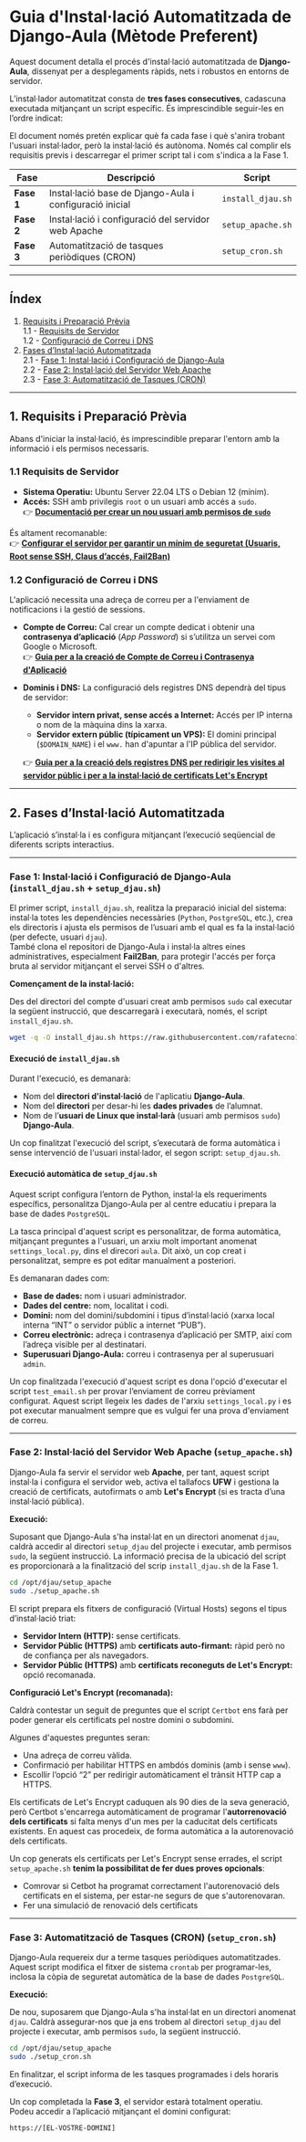# Guia d'Instal·lació Automatitzada de Django-Aula (Mètode Preferent)

Aquest document detalla el procés d'instal·lació automatitzada de **Django-Aula**, dissenyat per a desplegaments ràpids, nets i robustos en entorns de servidor.

L’instal·lador automatitzat consta de **tres fases consecutives**, cadascuna executada mitjançant un script específic. És imprescindible seguir-les en l’ordre indicat:

El document només pretén explicar què fa cada fase i què s'anira trobant l'usuari instal·lador, però la instal·lació és autònoma. Només cal complir els requisitis previs i descarregar el primer script tal i com s'indica a la Fase 1. 

| Fase | Descripció | Script |
|------|-------------|--------|
| **Fase 1** | Instal·lació base de Django-Aula i configuració inicial | `install_djau.sh` |
| **Fase 2** | Instal·lació i configuració del servidor web Apache | `setup_apache.sh` |
| **Fase 3** | Automatització de tasques periòdiques (CRON) | `setup_cron.sh` |

---

## Índex

1. [Requisits i Preparació Prèvia](#1-requisits-i-preparació-prèvia)  
   1.1 - [Requisits de Servidor](#11-requisits-de-servidor)  
   1.2 - [Configuració de Correu i DNS](#12-configuració-de-correu-i-dns)  
2. [Fases d’Instal·lació Automatitzada](#2-fases-dinstal·lació-automatitzada)  
   2.1 - [Fase 1: Instal·lació i Configuració de Django-Aula](#fase-1-instal·lació-i-configuració-de-django-aula)  
   2.2 - [Fase 2: Instal·lació del Servidor Web Apache](#fase-2-instal·lació-del-servidor-web-apache)  
   2.3 - [Fase 3: Automatització de Tasques (CRON)](#fase-3-automatització-de-tasques-cron)

---

## 1. Requisits i Preparació Prèvia

Abans d'iniciar la instal·lació, és imprescindible preparar l'entorn amb la informació i els permisos necessaris.

### 1.1 Requisits de Servidor

* **Sistema Operatiu:** Ubuntu Server 22.04 LTS o Debian 12 (mínim).  
* **Accés:** SSH amb privilegis `root` o un usuari amb accés a `sudo`.  
  👉 **[Documentació per crear un nou usuari amb permisos de `sudo`](../USUARI_SUDO.md)**  

És altament recomanable:  
👉 **[Configurar el servidor per garantir un mínim de seguretat (Usuaris, Root sense SSH, Claus d’accés, Fail2Ban)](../SEGURIDAD_SSH.md)**

### 1.2 Configuració de Correu i DNS

L'aplicació necessita una adreça de correu per a l'enviament de notificacions i la gestió de sessions.

* **Compte de Correu:** Cal crear un compte dedicat i obtenir una **contrasenya d’aplicació** (*App Password*) si s’utilitza un servei com Google o Microsoft.  
  👉 **[Guia per a la creació de Compte de Correu i Contrasenya d'Aplicació](../CONFIG_CORREO.md)**

* **Dominis i DNS:** La configuració dels registres DNS dependrà del tipus de servidor:
  * **Servidor intern privat, sense accés a Internet:** Accés per IP interna o nom de la màquina dins la xarxa.  
  * **Servidor extern públic (típicament un VPS):** El domini principal (`$DOMAIN_NAME`) i el `www.` han d'apuntar a l'IP pública del servidor.  

  👉 **[Guia per a la creació dels registres DNS per redirigir les visites al servidor públic i per a la instal·lació de certificats Let's Encrypt](../REGISTRES_DNS.md)**

---

## 2. Fases d’Instal·lació Automatitzada

L’aplicació s’instal·la i es configura mitjançant l’execució seqüencial de diferents scripts interactius.

---

### Fase 1: Instal·lació i Configuració de Django-Aula (`install_djau.sh` + `setup_djau.sh`)

El primer script, `install_djau.sh`, realitza la preparació inicial del sistema: instal·la totes les dependències necessàries (`Python`, `PostgreSQL`, etc.), crea els directoris i ajusta els permisos de l’usuari amb el qual es fa la instal·lació (per defecte, usuari `djau`).  
També clona el repositori de Django-Aula i instal·la altres eines administratives, especialment **Fail2Ban**, para protegir l'accés per força bruta al servidor mitjançant el servei SSH o d'altres.

**Començament de la instal·lació:**

Des del directori del compte d'usuari creat amb permisos `sudo` cal executar la següent instrucció, que descarregarà i executarà, només, el script `install_djau.sh`.

```bash
wget -q -O install_djau.sh https://raw.githubusercontent.com/rafatecno1/django-aula/refs/heads/master/install_djau.sh && chmod +x install_djau.sh && sudo ./install_djau.sh
```

#### Execució de `install_djau.sh`

Durant l'execució, es demanarà:

* Nom del **directori d'instal·lació** de l'aplicatiu **Django-Aula**.  
* Nom del **directori** per desar-hi les **dades privades** de l’alumnat.  
* Nom de l’**usuari de Linux que instal·larà** (usuari amb permisos `sudo`) **Django-Aula**.  

Un cop finalitzat l'execució del script, s’executarà de forma automàtica i sense intervenció de l'usuari instal·lador, el segon script: `setup_djau.sh`.

#### Execució automàtica de `setup_djau.sh`

Aquest script configura l’entorn de Python, instal·la els requeriments específics, personalitza Django-Aula per al centre educatiu i prepara la base de dades `PostgreSQL`.

La tasca principal d'aquest script es personalitzar, de forma automàtica, mitjançant preguntes a l'usuari, un arxiu molt important anomenat `settings_local.py`, dins el direcori `aula`. Dit això, un cop creat i personalitzat, sempre es pot editar manualment a posteriori.

Es demanaran dades com:

* **Base de dades:** nom i usuari administrador.  
* **Dades del centre:** nom, localitat i codi.  
* **Domini:** nom del domini/subdomini i tipus d’instal·lació (xarxa local interna “INT” o servidor públic a internet “PUB”).  
* **Correu electrònic:** adreça i contrasenya d’aplicació per SMTP, així com l’adreça visible per al destinatari.  
* **Superusuari Django-Aula:** correu i contrasenya per al superusuari `admin`.  

Un cop finalitzada l'execució d'aquest script es dona l'opció d'executar el script `test_email.sh` per provar l’enviament de correu prèviament configurat. Aquest script llegeix les dades de l'arxiu `settings_local.py` i es pot executar manualment sempre que es vulgui fer una prova d'enviament de correu. 

---

### Fase 2: Instal·lació del Servidor Web Apache (`setup_apache.sh`)

Django-Aula fa servir el servidor web **Apache**, per tant, aquest script instal·la i configura el servidor web, activa el tallafocs **UFW** i gestiona la creació de certificats, autofirmats o amb **Let's Encrypt** (si es tracta d’una instal·lació pública).

**Execució:**

Suposant que Django-Aula s'ha instal·lat en un directori anomenat `djau`, caldrà accedir al directori `setup_djau` del projecte i executar, amb permisos `sudo`, la següent instrucció. La informació precisa de la ubicació del script es proporcionarà a la finalització del scrip `install_djau.sh` de la Fase 1.

```bash
cd /opt/djau/setup_apache
sudo ./setup_apache.sh
```

El script prepara els fitxers de configuració (Virtual Hosts) segons el tipus d’instal·lació triat:

* **Servidor Intern (HTTP):** sense certificats.  
* **Servidor Públic (HTTPS)** amb **certificats auto-firmant:** ràpid però no de confiança per als navegadors.  
* **Servidor Públic (HTTPS)** amb **certificats reconeguts de Let's Encrypt:** opció recomanada.  

**Configuració Let's Encrypt (recomanada):**

Caldrà contestar un seguit de preguntes que el script `Certbot` ens farà per poder generar els certificats pel nostre domini o subdomini.

Algunes d'aquestes preguntes seran:
  
* Una adreça de correu vàlida.  
* Confirmació per habilitar HTTPS en ambdós dominis (amb i sense `www`).  
* Escollir l’opció “2” per redirigir automàticament el trànsit HTTP cap a HTTPS.  

Els certificats de Let's Encrypt caduquen als 90 dies de la seva generació, però Certbot s'encarrega automàticament de programar l'**autorrenovació dels certificats** si falta menys d'un mes per la caducitat dels certificats existents. En aquest cas procedeix, de forma automàtica a la autorenovació dels certificats.

Un cop generats els certificats per Let's Encrypt sense errades, el script `setup_apache.sh` **tenim la possibilitat de fer dues proves opcionals**:
* Comrovar si Cetbot ha programat correctament l'autorenovació dels certificats en el sistema, per estar-ne segurs de que s'autorenovaran.
* Fer una simulació de renovació dels certificats


---

### Fase 3: Automatització de Tasques (CRON) (`setup_cron.sh`)

Django-Aula requereix dur a terme tasques periòdiques automatitzades.  
Aquest script modifica el fitxer de sistema `crontab` per programar-les, inclosa la còpia de seguretat automàtica de la base de dades `PostgreSQL`.

**Execució:**

De nou, suposarem que Django-Aula s'ha instal·lat en un directori anomenat `djau`. Caldrà assegurar-nos que ja ens trobem al directori `setup_djau` del projecte i executar, amb permisos `sudo`, la següent instrucció.

```bash
cd /opt/djau/setup_apache
sudo ./setup_cron.sh
```

En finalitzar, el script informa de les tasques programades i dels horaris d’execució.  

Un cop completada la **Fase 3**, el servidor estarà totalment operatiu.  
Podeu accedir a l’aplicació mitjançant el domini configurat:

```
https://[EL-VOSTRE-DOMINI]
```
